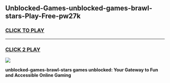 
## Unblocked-Games-unblocked-games-brawl-stars-Play-Free-pw27k
<h3>
<a href="https://premium76.site?title=unblocked-games-brawl-stars&ref=09A">CLICK TO PLAY</a></h3>
<hr>

<h3>
<a href="https://premium76.site?title=unblocked-games-brawl-stars&ref=09A">CLICK 2 PLAY</a>
  
</h3>

<a href="https://premium76.site?title=unblocked-games-brawl-stars&ref=09A"><img src="https://clearcache.store/games.png"></a>


**unblocked-games-brawl-stars games unblocked: Your Gateway to Fun and Accessible Online Gaming**
